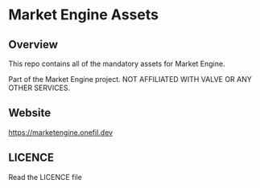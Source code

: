 # Market Engine Assets
## Overview
This repo contains all of the mandatory assets for Market Engine.  

Part of the Market Engine project. NOT AFFILIATED WITH VALVE OR ANY OTHER SERVICES.

## Website
https://marketengine.onefil.dev

## LICENCE
Read the LICENCE file
